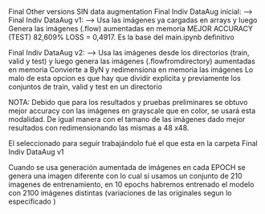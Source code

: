 Final Other versions
SIN data augmentation
Final Indiv DataAug inicial: --> 
Final Indiv DataAug v1: -->  Usa las imágenes ya cargadas en arrays y luego Genera las imágenes (.flow) aumentadas en memoria           MEJOR ACCURACY (TEST) 82,609%   LOSS = 0,4917. Es la base del main.ipynb definitivo

Final Indiv DataAug v2: --> Usa las imágenes desde los directorios (train, valid y test) y luego 
                    genera las imágenes (.flowfromdirectory) aumentadas en memoria
                    Convierte a ByN y redimensiona en memoria las imágenes
                    Lo malo de esta opcion es que hay que dividir explicita y previamente los conjuntos
                    de train, valid y  test en un directorio


NOTA: Debido que para los resultados y pruebas preliminares se obtuvo mejor accuracy con las imágenes en grayscale que en color, se usará esta modalidad. De igual manera con el tamano de las imágenes dado mejor resultados con redimensionando las mismas a 48 x48.


El seleccionado para seguir trabajándolo  fué el que esta en la carpeta Final Indiv DataAug v1


Cuando se usa generación aumentada de imágenes en cada EPOCH se genera una imagen diferente con lo cual si usamos un 
conjunto de 210 imagenes de entrenamiento, en 10 epochs habremos entrenado el modelo con 2100 imágenes distintas (variaciones de las originales segun lo especificado )
